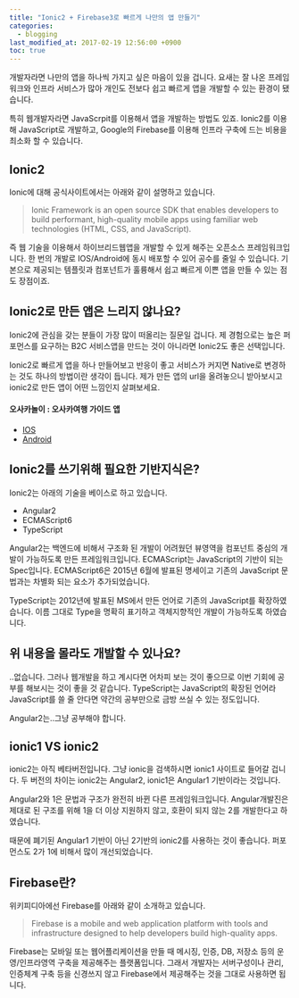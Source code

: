 ```yaml
---
title: "Ionic2 + Firebase3로 빠르게 나만의 앱 만들기"
categories: 
  - blogging
last_modified_at: 2017-02-19 12:56:00 +0900
toc: true
---
```


개발자라면 나만의 앱을 하나씩 가지고 싶은 마음이 있을 겁니다.
요새는 잘 나온 프레임워크와 인프라 서비스가 많아 개인도 전보다 쉽고 빠르게 앱을 개발할 수 있는 환경이 됐습니다.

특히 웹개발자라면 JavaScrpit를 이용해서 앱을 개발하는 방법도 있죠.
Ionic2를 이용해 JavaScript로 개발하고, Google의 Firebase를 이용해 인프라 구축에 드는 비용을 최소화 할 수 있습니다.


Ionic2
-
Ionic에 대해 공식사이트에서는 아래와 같이 설명하고 있습니다.

> Ionic Framework is an open source SDK that enables developers to build performant, high-quality mobile apps using familiar web technologies (HTML, CSS, and JavaScript).

즉 웹 기술을 이용해서 하이브리드웹앱을 개발할 수 있게 해주는 오픈소스 프레임워크입니다.
한 번의 개발로 IOS/Android에 동시 배포할 수 있어 공수를 줄일 수 있습니다.
기본으로 제공되는 템플릿과 컴포넌트가 훌륭해서 쉽고 빠르게 이쁜 앱을 만들 수 있는 점도 장점이죠.
  
  
Ionic2로 만든 앱은 느리지 않나요?
-
Ionic2에 관심을 갖는 분들이 가장 많이 떠올리는 질문일 겁니다. 제 경험으로는 높은 퍼포먼스를 요구하는 B2C 서비스앱을 만드는 것이 아니라면 Ionic2도 좋은 선택입니다.

Ionic2로 빠르게 앱을 하나 만들어보고 반응이 좋고 서비스가 커지면 Native로 변경하는 것도 하나의 방법이란 생각이 듭니다. 제가 만든 앱의 url을 올려놓으니 받아보시고 ionic2로 만든 앱이 어떤 느낌인지 살펴보세요.
#### 오사카놀이 : 오사카여행 가이드 앱
- [IOS](https://itunes.apple.com/kr/app/osakanol-i-osakanori-osaka/id1163599168?mt=8)
- [Android](https://play.google.com/store/apps/details?id=com.sjkim.osakanoriapp&hl=ko)

  
Ionic2를 쓰기위해 필요한 기반지식은?
-
Ionic2는 아래의 기술을 베이스로 하고 있습니다.
- Angular2
- ECMAScript6
- TypeScript

Angular2는 백엔드에 비해서 구조화 된 개발이 어려웠던 뷰영역을 컴포넌트 중심의 개발이 가능하도록 만든 프레임워크입니다. ECMAScript는 JavaScript의 기반이 되는 Spec입니다. ECMAScript6은 2015년 6월에 발표된 명세이고 기존의 JavaScript 문법과는 차별화 되는 요소가 추가되었습니다.

TypeScript는 2012년에 발표된 MS에서 만든 언어로 기존의 JavaScript를 확장하였습니다. 이름 그대로 Type을 명확히 표기하고 객체지향적인 개발이 가능하도록 하였습니다.
  
  
위 내용을 몰라도 개발할 수 있나요?
-
..없습니다. 그러나 웹개발을 하고 계시다면 어차피 보는 것이 좋으므로 이번 기회에 공부를 해보시는 것이 좋을 것 같습니다. TypeScript는 JavaScript의 확장된 언어라 JavaScript를 쓸 줄 안다면 약간의 공부만으로 금방 쓰실 수 있는 정도입니다.

Angular2는..그냥 공부해야 합니다.


ionic1 VS ionic2
-
ionic2는 아직 베타버전입니다. 그냥 ionic을 검색하시면 ionic1 사이트로 들어갈 겁니다.
두 버전의 차이는 ionic2는 Angular2, ionic1은 Angular1 기반이라는 것입니다.

Angular2와 1은 문법과 구조가 완전히 바뀐 다른 프레임워크입니다.
Angular개발진은 제대로 된 구조를 위해 1을 더 이상 지원하지 않고, 호환이 되지 않는 2를 개발한다고 하였습니다.

때문에 폐기된 Angular1 기반이 아닌 2기반의 ionic2를 사용하는 것이 좋습니다. 퍼포먼스도 2가 1에 비해서 많이 개선되었습니다.



Firebase란?
-
위키피디아에선 Firebase를 아래와 같이 소개하고 있습니다.
> Firebase is a mobile and web application platform with tools and infrastructure designed to help developers build high-quality apps.

Firebase는 모바일 또는 웹어플리케이션을 만들 때 메시징, 인증, DB, 저장소 등의 운영/인프라영역 구축을 제공해주는 플랫폼입니다. 그래서 개발자는 서버구성이나 관리, 인증체계 구축 등을 신경쓰지 않고 Firebase에서 제공해주는 것을 그대로 사용하면 됩니다.